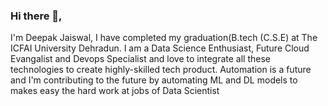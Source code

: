 ### Hi there 👋,
I'm Deepak Jaiswal, I have completed my graduation(B.tech (C.S.E) at The ICFAI University Dehradun. I am a Data Science Enthusiast, Future Cloud Evangalist and Devops Specialist and love to integrate all these technologies to create highly-skilled tech product. Automation is a future and I'm contributing to the future by automating ML and DL models to makes easy the hard work at jobs of Data Scientist

<!--
**jaiswaldj/jaiswaldj** is a ✨ _special_ ✨ repository because its `README.md` (this file) appears on your GitHub profile.

Here are some ideas to get you started:

- 🔭 I’m currently working on ...Linux World
- 🌱 I’m currently learning ...something
- 👯 I’m looking to collaborate on ...job
- 🤔 I’m looking for help with ...AWS and Data Science
- 💬 Ask me about ...anything and everything
- 📫 How to reach me: ...message me 9793893742
- 😄 Pronouns: ... He/Him
- ⚡ Fun fact: ...I love having new connections,and also I love to Travel and eating Food! and explore new places
-->
